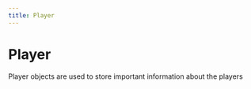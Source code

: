 ```yaml
---
title: Player
---
```


# Player
Player objects are used to store important information about the players
